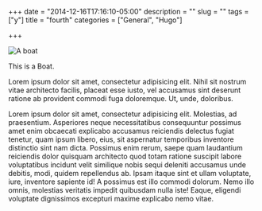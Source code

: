 +++
date = "2014-12-16T17:16:10-05:00"
description = ""
slug = ""
tags = ["y"]
title = "fourth"
categories = ["General", "Hugo"]

+++

![A boat](/u/5529/test-site/images/boat.jpg)

This is a Boat.

Lorem ipsum dolor sit amet, consectetur adipisicing elit. Nihil sit nostrum vitae architecto facilis, placeat esse iusto, vel accusamus sint deserunt ratione ab provident commodi fuga doloremque. Ut, unde, doloribus.

Lorem ipsum dolor sit amet, consectetur adipisicing elit. Molestias, ad praesentium. Asperiores neque necessitatibus consequuntur possimus amet enim obcaecati explicabo accusamus reiciendis delectus fugiat tenetur, quam ipsum libero, eius, sit aspernatur temporibus inventore distinctio sint nam dicta. Possimus enim rerum, saepe quam laudantium reiciendis dolor quisquam architecto quod totam ratione suscipit labore voluptatibus incidunt velit similique nobis sequi deleniti accusamus unde debitis, modi, quidem repellendus ab. Ipsam itaque sint et ullam voluptate, iure, inventore sapiente id! A possimus est illo commodi dolorum. Nemo illo omnis, molestias veritatis impedit quibusdam nulla iste! Eaque, eligendi voluptate dignissimos excepturi maxime explicabo nemo vitae.
